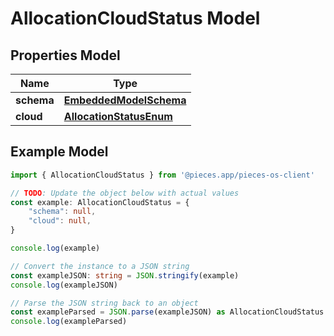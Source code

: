
# AllocationCloudStatus Model


## Properties Model

Name | Type
------------ | -------------
**schema** | [**EmbeddedModelSchema**](EmbeddedModelSchema)
**cloud** | [**AllocationStatusEnum**](AllocationStatusEnum)

## Example Model

```typescript
import { AllocationCloudStatus } from '@pieces.app/pieces-os-client'

// TODO: Update the object below with actual values
const example: AllocationCloudStatus = {
    "schema": null,
    "cloud": null,
}

console.log(example)

// Convert the instance to a JSON string
const exampleJSON: string = JSON.stringify(example)
console.log(exampleJSON)

// Parse the JSON string back to an object
const exampleParsed = JSON.parse(exampleJSON) as AllocationCloudStatus
console.log(exampleParsed)
```


